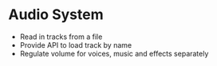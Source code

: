 # Audio System
- Read in tracks from a file
- Provide API to load track by name
- Regulate volume for voices, music and effects separately

